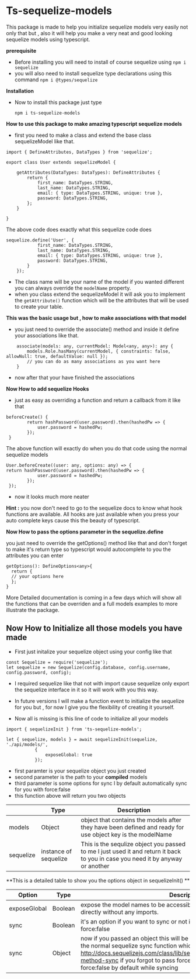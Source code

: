 
# Ts-sequelize-models
This package is made to help you initialize sequelize models very easily not only that but , also it will help you make a very neat and good looking sequelize models using typescript.

**prerequisite**
- Before installing you will need to install of course sequelize using 
`npm i sequelize`
- you will also need to install sequelize type declarations using this command
`npm i @types/sequelize`

**Installation**

- Now to install this package just type

    `npm i ts-sequelize-models`

**How to use this package to make amazing typescript sequelize models**

- first you need to make a class and extend the base class sequelizeModel like that.

```import { sequelizeModel } from 'ts-sequelize-models';
import { DefineAttributes, DataTypes } from 'sequelize';

export class User extends sequelizeModel {

    getAttributes(DataTypes: DataTypes): DefineAttributes {
        return {
            first_name: DataTypes.STRING,
            last_name: DataTypes.STRING,
            email: { type: DataTypes.STRING, unique: true },
            password: DataTypes.STRING,
        };
    }

}
```
The above code does exactly what this sequelize code does
``` 
sequelize.define('User', {
            first_name: DataTypes.STRING,
            last_name: DataTypes.STRING,
            email: { type: DataTypes.STRING, unique: true },
            password: DataTypes.STRING,
        }
    });
```
- The class name will be your name of the model if you wanted different you can always override the `modelName` property.
- when you class extend the sequelizeModel it will ask you to implement the `getAttribute()` function which will be the attributes that will be used to create your table.

**This was the basic usage but , how to make associations with that model**

- you just need to override the associate() method and inside it define your associations like that.
```
	associate(models: any, currentModel: Model<any, any>): any {
		models.Role.hasMany(currentModel, { constraints: false, allowNull: true, defaultValue: null });
		// you can do as many associations as you want here
    }
```
- now after that your have finished the associations

**Now How to add sequelize Hooks** 

- just as easy as overriding a function and return a callback from it like that
```
beforeCreate() {
        return hashPassword(user.password).then(hashedPw => {
            user.password = hashedPw;
        });
 }
```
The above function will exactly do when you do that code using the normal sequelize models
```
User.beforeCreate((user: any, options: any) => {
return hashPassword(user.password).then(hashedPw => {
            user.password = hashedPw;
        });
 });
```
- now it looks much more neater

**Hint :** you now don't need to go to the sequelize docs to know what hook functions are available. All hooks are just available when you press your auto complete keys cause this the beauty of typescript.

**Now How to pass the options parameter in the sequelize.define** 

you just need to override the getOptions() method like that and don't forget to make it's return type so typescript would autocomplete to you the attributes you can enter

```
getOptions(): DefineOptions<any>{
  return {
  // your options here
  };
}
```

More Detailed documentation is coming in  a few days which will show all the functions that can be overriden and a full models examples to more illustrate the package.

## Now How to Initialize all those models you have made 

- First just initalize your sequelize object using your config like that
 ```
 const Sequelize = require('sequelize');
 let sequelize = new Sequelize(config.database, config.username,  config.password, config);
 ```
- I required sequelize like that not with import cause sequelize only export the sequelize interface in it so it will work with you this way.
- In future versions I will make a function event to initialize the sequelize for you but , for now I give you the flexibility of creating it yourself.

 -  Now all is missing is this line of code to initialize all your models 
 ```
 import { sequelizeInit } from 'ts-sequelize-models';
 
 let { sequelize, models } = await sequelizeInit(sequelize, './api/models/',
            {
                exposeGlobal: true
            });
 ```
 - first paramter is your sequelize object you just created
 - second parameter is the path to your **compiled** models
 - third parameter is some options for sync I by default automatically sync for you with force:false
 - this function above will return you two objects 

|                |Type                          |Description                         
|----------------|-------------------------------|-----------------------------|
|models|   Object | object that contains the models after they have been defined and ready for use object key is the modelName
sequelize |instance of sequelize | This is the sequlize object you passed to me I just used it and return it back to you in case you need it by anyway or another  

 
 **This is a detailed table to show you the options object in sequelizeInit() **
 
| Option                |Type                          |Description                         
|----------------|-------------------------------|-----------------------------|
|exposeGlobal|   Boolean | expose the model names to be accessible globaly like that `User.find()` directly without any imports. 
sync | Boolean | it's an option if you want to sync or not if true the package sync with option force:false
sync | Object | now if you passed an object this will be the same exact options you pass to the normal sequelize sync function which is documented here http://docs.sequelizejs.com/class/lib/sequelize.js~Sequelize.html#instance-method-sync if you forgot to pass force:false I will automatically add force:false by default while syncing
